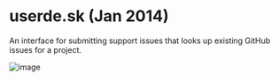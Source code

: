 # userde.sk (Jan 2014)

An interface for submitting support issues that looks up existing GitHub issues for a project.

![image](https://raw.github.com/radekstepan/userde.sk/master/example.png)
